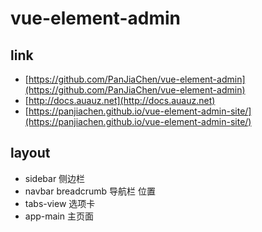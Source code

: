 # vue-element-admin

## link
* [https://github.com/PanJiaChen/vue-element-admin](https://github.com/PanJiaChen/vue-element-admin)
* [http://docs.auauz.net](http://docs.auauz.net)
* [https://panjiachen.github.io/vue-element-admin-site/](https://panjiachen.github.io/vue-element-admin-site/)

## layout
* sidebar 侧边栏
* navbar breadcrumb 导航栏 位置
* tabs-view 选项卡
* app-main 主页面
